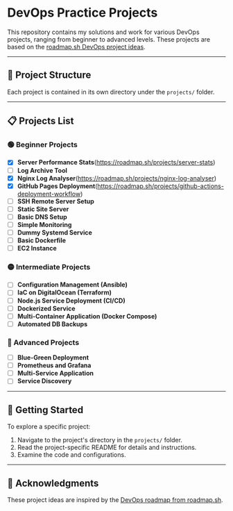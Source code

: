 # DevOps Practice Projects

This repository contains my solutions and work for various DevOps projects, ranging from beginner to advanced levels. These projects are based on the [roadmap.sh DevOps project ideas](https://roadmap.sh/devops).

---

## 📂 Project Structure

Each project is contained in its own directory under the `projects/` folder.

---

## 📋 Projects List

### 🟢 Beginner Projects
- [x] **Server Performance Stats**(https://roadmap.sh/projects/server-stats)
- [ ] **Log Archive Tool**
- [x] **Nginx Log Analyser**(https://roadmap.sh/projects/nginx-log-analyser)
- [x] **GitHub Pages Deployment**(https://roadmap.sh/projects/github-actions-deployment-workflow)
- [ ] **SSH Remote Server Setup**
- [ ] **Static Site Server**
- [ ] **Basic DNS Setup**
- [ ] **Simple Monitoring**
- [ ] **Dummy Systemd Service**
- [ ] **Basic Dockerfile**
- [ ] **EC2 Instance**

### 🟡 Intermediate Projects
- [ ] **Configuration Management (Ansible)**
- [ ] **IaC on DigitalOcean (Terraform)**
- [ ] **Node.js Service Deployment (CI/CD)**
- [ ] **Dockerized Service**
- [ ] **Multi-Container Application (Docker Compose)**
- [ ] **Automated DB Backups**

### 🔴 Advanced Projects
- [ ] **Blue-Green Deployment**
- [ ] **Prometheus and Grafana**
- [ ] **Multi-Service Application**
- [ ] **Service Discovery**

---

## 🚀 Getting Started

To explore a specific project:

1. Navigate to the project's directory in the `projects/` folder.
2. Read the project-specific README for details and instructions.
3. Examine the code and configurations.

---

## 🙏 Acknowledgments

These project ideas are inspired by the [DevOps roadmap from roadmap.sh](https://roadmap.sh/devops).


